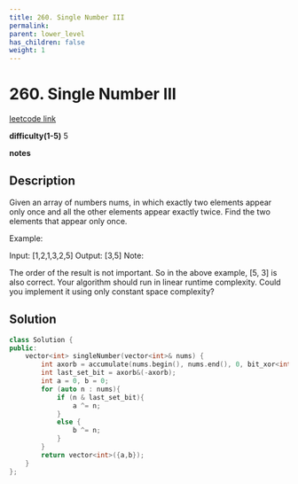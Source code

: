 ```yaml
---
title: 260. Single Number III
permalink: 
parent: lower_level
has_children: false
weight: 1
---
```

# 260. Single Number III
[leetcode link](https://leetcode.com/problems/single-number-iii/)

**difficulty(1-5)** 
5

**notes**   


## Description
Given an array of numbers nums, in which exactly two elements appear only once and all the other elements appear exactly twice. Find the two elements that appear only once.

Example:

Input:  [1,2,1,3,2,5]
Output: [3,5]
Note:

The order of the result is not important. So in the above example, [5, 3] is also correct.
Your algorithm should run in linear runtime complexity. Could you implement it using only constant space complexity?


## Solution
```c++
class Solution {
public:
    vector<int> singleNumber(vector<int>& nums) {
        int axorb = accumulate(nums.begin(), nums.end(), 0, bit_xor<int>());
        int last_set_bit = axorb&(-axorb);
        int a = 0, b = 0;
        for (auto n : nums){
            if (n & last_set_bit){
                a ^= n;
            }
            else {
                b ^= n;
            }
        }
        return vector<int>({a,b});
    }
};
```

<!-- 
Default label
{: .label }

Blue label
{: .label .label-blue }

Stable
{: .label .label-green }

New release
{: .label .label-purple }

Coming soon
{: .label .label-yellow }

Deprecated
{: .label .label-red } -->
